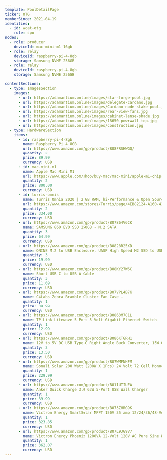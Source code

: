```yaml
---
template: PoolDetailPage
ticker: OTG
memberSince: 2021-04-19
identities:
  - id: wcat-otg
    role: spo
nodes:
  - role: producer
    deviceId: mac-mini-m1-16gb
  - role: relay
    deviceId: raspberry-pi-4-8gb
    storage: Samsung NVME 256GB
  - role: relay
    deviceId: raspberry-pi-4-8gb
    storage: Samsung NVME 256GB

contentSections:
  - type: ImagesSection
    images:
      - url: https://adamantium.online/images/star-forge-pool.jpg
      - url: https://adamantium.online/images/delegate-cardano.jpg
      - url: https://adamantium.online/images/Cardano-node-stake-pool.jpg
      - url: https://adamantium.online/images/rear-view-fans.jpg
      - url: https://adamantium.online/images/cabinet-lense-shade.jpg
      - url: https://adamantium.online/images/18650-powrwall-top.jpg
      - url: https://adamantium.online/images/construction.jpg
  - type: HardwareSection
    items:
      - id: raspberry-pi-4-8gb
        name: Raspberry Pi 4 8GB
        url: https://www.amazon.com/gp/product/B08FRSHWGQ/
        quantity: 2
        price: 89.99
        currency: USD
      - id: mac-mini-m1
        name: Apple Mac Mini M1
        url: https://www.apple.com/shop/buy-mac/mac-mini/apple-m1-chip-with-8-core-cpu-and-8-core-gpu-256gb
        quantity: 2
        price: 800.00
        currency: USD
      - id: turris-omnis
        name: Turris Omnia 2020 | 2 GB RAM, hi-Performance & Open Source Router
        url: https://www.amazon.com/stores/Turris/page/4EB82124-A160-4117-9404-00DA2DF8FE26
        quantity: 2
        price: 334.00
        currency: USD
      - url: https://www.amazon.com/gp/product/B07864V6CK
        name: SAMSUNG 860 EVO SSD 250GB - M.2 SATA
        quantity: 3
        price: 64.99
        currency: USD
      - url: https://www.amazon.com/gp/product/B0828R25XD
        name: QNINE M.2 to USB Enclosure, UASP High Speed M2 SSD to USB C Adapter
        quantity: 3
        price: 19.99
        currency: USD
      - url: https://www.amazon.com/gp/product/B08KY27W6C
        name: Short USB C to USB A Cable
        quantity: 3
        price: 11.69
        currency: USD
      - url: https://www.amazon.com/gp/product/B07VPL4B7K
        name: C4Labs Zebra Bramble Cluster Fan Case –
        quantity: 1
        price: 39.99
        currency: USD
      - url: https://www.amazon.com/gp/product/B0863M7C1L
        name: TP-Link Litewave 5 Port 5 Volt Gigabit Ethernet Switch
        quantity: 1
        price: 12.99
        currency: USD
      - url: https://www.amazon.com/gp/product/B086KTGRH1
        name: 12V to 5V DC USB Type-C Right Angle Buck Converter, 15W Output, 3A
        quantity: 3
        price: 13.50
        currency: USD
      - url: https://www.amazon.com/gp/product/B07WMFNHFM
        name: Sonali Solar 200 Watt (200W X 1Pcs) 24 Volt 72 Cell Monocrystalline (Mono) Solar Panel
        quantity: 1
        price: 229.99
        currency: USD
      - url: https://www.amazon.com/gp/product/B01IUTIUEA
        name: Anker Quick Charge 3.0 63W 5-Port USB Wall Charger
        quantity: 1
        price: 39.99
        currency: USD
      - url: https://www.amazon.com/gp/product/B073ZHRG9K
        name: Victron Energy SmartSolar MPPT 150V 35 amp 12/24/36/48-Volt Solar Charge Controller (Bluetooth)
        quantity: 1
        price: 323.85
        currency: USD
      - url: https://www.amazon.com/gp/product/B07L9JG9V7
        name: Victron Energy Phoenix 1200VA 12-Volt 120V AC Pure Sine Wave Inverter
        quantity: 1
        price: 362.07
        currency: USD
---
```

